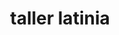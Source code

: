 ---
title: "taller latinia"
url: /puerto-la-cruz/taller-latinia/
shop: reparación de automóviles
---